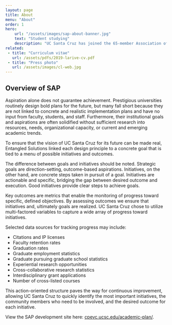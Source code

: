 ```yaml
---
layout: page
title: About
menu: "About"
order: 1
hero:
    url: "/assets/images/sap-about-banner.jpg"
    text: "Student studying"
    description: "UC Santa Cruz has joined the 65-member Association of American Universities"
related:
 - title: "Curriculum vitae"
   url: /assets/pdfs/2019-larive-cv.pdf
 - title: "Press photo"
   url: /assets/images/cl-web.jpg
---
```


## Overview of SAP

Aspiration alone does not guarantee achievement. Prestigious universities routinely design bold plans for the future, but many fall short because they are not linked to concrete and realistic implementation plans and have no input from faculty, students, and staff. Furthermore, their institutional goals and aspirations are often solidified without sufficient research into resources, needs, organizational capacity, or current and emerging academic trends.

 To ensure that the vision of UC Santa Cruz for its future can be made real, Entangled Solutions linked each design principle to a concrete goal that is tied to a menu of possible initiatives and outcomes.

 The difference between goals and initiatives should be noted. Strategic goals are direction-setting, outcome-based aspirations. Initiatives, on the other hand, are concrete steps taken in pursuit of a goal. Initiatives are actionable and specific, bridging the gap between desired outcome and execution. Good initiatives provide clear steps to achieve goals.

  Key outcomes are metrics that enable the monitoring of progress toward specific, defined objectives. By assessing outcomes we ensure that initiatives and, ultimately goals are realized. UC Santa Cruz chose to utilize multi-factored variables to capture a wide array of progress toward initiatives.

Selected data sources for tracking progress may include:

* Citations and IP licenses
* Faculty retention rates
* Graduation rates
* Graduate employment statistics
* Graduate pursuing graduate school statistics
* Experiential research opportunities
* Cross-collaborative research statistics
* Interdisciplinary grant applications
* Number of cross-listed courses

This action-oriented structure paves the way for continuous improvement, allowing UC Santa Cruz to quickly identify the most important initiatives, the community members who need to be involved, and the desired outcome for each initiative.

View the SAP development site here: [cpevc.ucsc.edu/academic-plan/](cpevc.ucsc.edu/academic-plan/).
